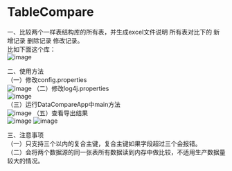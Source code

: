 # TableCompare
一、比较两个一样表结构库的所有表，并生成excel文件说明 所有表对比下的 新增记录 删除记录 修改记录。  
比如下面这个库：  
![image](https://github.com/weichuyu/TableCompare/blob/master/sample/img/table.PNG)  


二、使用方法  
（一）修改config.properties  
![image](https://github.com/weichuyu/TableCompare/blob/master/sample/img/configproperties.PNG)
（二）修改log4j.properties  
![image](https://github.com/weichuyu/TableCompare/blob/master/sample/img/log4j.PNG)  
（三）运行DataCompareApp中main方法  
![image](https://github.com/weichuyu/TableCompare/blob/master/sample/img/console.PNG)
（五）查看导出结果    
![image](https://github.com/weichuyu/TableCompare/blob/master/sample/img/result1.PNG)
![image](https://github.com/weichuyu/TableCompare/blob/master/sample/img/result2.PNG)

三、注意事项  
（一）只支持三个以内的复合主键，复合主键如果字段超过三个会报错。  
（二）会将两个数据源的同一张表所有数据读到内存中做比较，不适用生产数据量较大的情况。  
